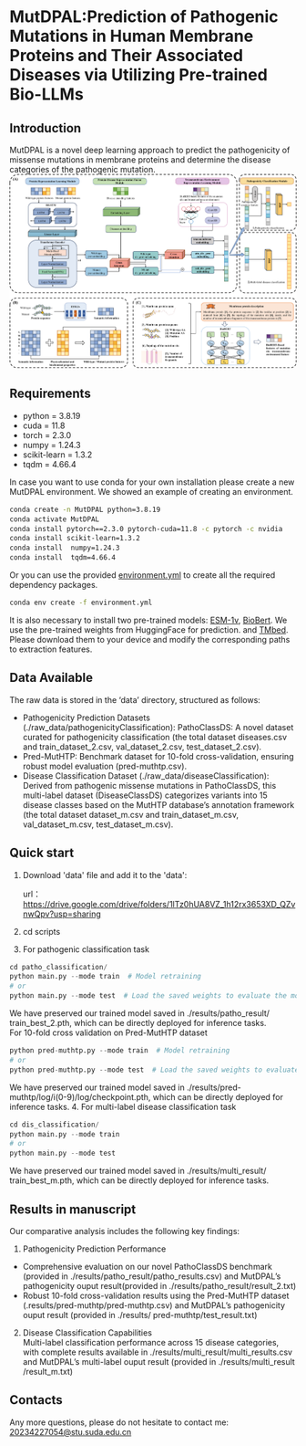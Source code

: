 # MutDPAL:Prediction of Pathogenic Mutations in Human Membrane Proteins and Their Associated Diseases via Utilizing Pre-trained Bio-LLMs
## Introduction  
MutDPAL is a novel deep learning approach to predict the pathogenicity of missense mutations in membrane proteins and determine the disease categories of the pathogenic mutation.
![MutDPAL](./architecture.png)
## Requirements

* python = 3.8.19   
* cuda = 11.8    
* torch = 2.3.0  
* numpy = 1.24.3  
* scikit-learn = 1.3.2  
* tqdm = 4.66.4  

In case you want to use conda for your own installation please create a new MutDPAL environment.
We showed an example of creating an environment.
```sh
conda create -n MutDPAL python=3.8.19
conda activate MutDPAL
conda install pytorch==2.3.0 pytorch-cuda=11.8 -c pytorch -c nvidia
conda install scikit-learn=1.3.2 
conda install  numpy=1.24.3
conda install  tqdm=4.66.4  
```
Or you can use the provided [environment.yml](./environment.yml) to create all the required dependency packages.
```sh
conda env create -f environment.yml
```

It is also necessary to install two pre-trained models: [ESM-1v](https://huggingface.co/facebook/esm1v_t33_650M_UR90S_1), [BioBert](https://huggingface.co/dmis-lab/biobert-base-cased-v1.1/). We use the pre-trained weights from HuggingFace for prediction. and [TMbed](https://github.com/BernhoferM/TMbed). Please download them to your device and modify the corresponding paths to extraction features.  
## Data Available  
The raw data is stored in the ‘data’ directory, structured as follows:  
* Pathogenicity Prediction Datasets (./raw_data/pathogenicityClassification): PathoClassDS: A novel dataset curated for pathogenicity classification (the total dataset diseases.csv and train_dataset_2.csv, val_dataset_2.csv, test_dataset_2.csv).  
* Pred-MutHTP: Benchmark dataset for 10-fold cross-validation, ensuring robust model evaluation (pred-muthtp.csv).
* Disease Classification Dataset (./raw_data/diseaseClassification):  
Derived from pathogenic missense mutations in PathoClassDS, this multi-label dataset (DiseaseClassDS) categorizes variants into 15 disease classes based on the MutHTP database’s annotation framework (the  total dataset dataset_m.csv and train_dataset_m.csv, val_dataset_m.csv, test_dataset_m.csv).

## Quick start
1. Download  'data' file and add it to the 'data':

   url： https://drive.google.com/drive/folders/1lTz0hUA8VZ_1h12rx3653XD_QZvnwQpv?usp=sharing

   
2. cd scripts
3. For pathogenic classification task  
```python
cd patho_classification/  
python main.py --mode train  # Model retraining
# or
python main.py --mode test  # Load the saved weights to evaluate the model on test data
```
We have preserved our trained model saved in ./results/patho_result/ train_best_2.pth, which can be directly deployed for inference tasks.  
  For 10-fold cross validation on Pred-MutHTP dataset 
```python
python pred-muthtp.py --mode train  # Model retraining  
# or
python pred-muthtp.py --mode test  # Load the saved weights to evaluate the model on holdout-test data
```
We have preserved our trained model saved in ./results/pred-muthtp/log/i(0-9)/log/checkpoint.pth, which can be directly deployed for inference tasks.
4. For multi-label disease classification task  
 ```python
cd dis_classification/  
python main.py --mode train
# or
python main.py --mode test
```
We have preserved our trained model saved in ./results/multi_result/ train_best_m.pth, which can be directly deployed for inference tasks.
## Results in manuscript
Our comparative analysis includes the following key findings:
1. Pathogenicity Prediction Performance  
* Comprehensive evaluation on our novel PathoClassDS benchmark (provided in ./results/patho_result/patho_results.csv) and MutDPAL’s pathogenicity ouput result(provided in ./results/patho_result/result_2.txt)
* Robust 10-fold cross-validation results using the Pred-MutHTP dataset (.results/pred-muthtp/pred-muthtp.csv) and MutDPAL’s pathogenicity ouput result (provided in ./results/ pred-muthtp/test_result.txt)

2. Disease Classification Capabilities  
Multi-label classification performance across 15 disease categories, with complete results available in ./results/multi_result/multi_results.csv and MutDPAL’s multi-label ouput result (provided in ./results/multi_result /result_m.txt)

## Contacts  
Any more questions, please do not hesitate to contact me: 20234227054@stu.suda.edu.cn
